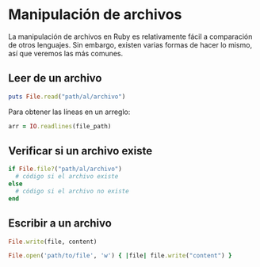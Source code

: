 # Manipulación de archivos

La manipulación de archivos en Ruby es relativamente fácil a comparación de otros lenguajes. Sin embargo, existen varias formas de hacer lo mismo, así que veremos las más comunes.

## Leer de un archivo

```ruby
puts File.read("path/al/archivo")
```

Para obtener las líneas en un arreglo:

```ruby
arr = IO.readlines(file_path)
```

## Verificar si un archivo existe

```ruby
if File.file?("path/al/archivo")
  # código si el archivo existe
else
  # código si el archivo no existe
end
```

## Escribir a un archivo

```ruby
File.write(file, content)
```

```ruby
File.open('path/to/file', 'w') { |file| file.write("content") }
```

